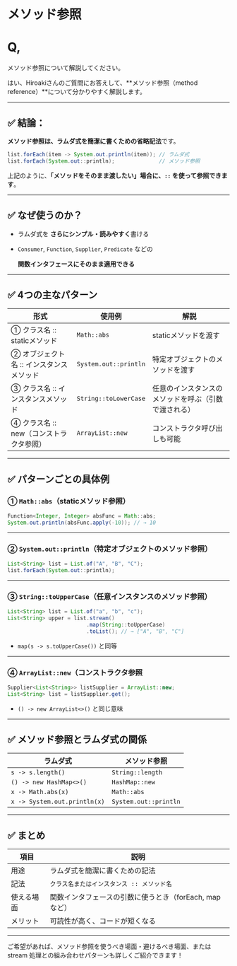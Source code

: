 # メソッド参照

# Q,

メソッド参照について解説してください。

はい、Hiroakiさんのご質問にお答えして、**メソッド参照（method reference）**について分かりやすく解説します。

---

## ✅ 結論：

**メソッド参照は、ラムダ式を簡潔に書くための省略記法**です。

```java
list.forEach(item -> System.out.println(item)); // ラムダ式
list.forEach(System.out::println);              // メソッド参照
```

上記のように、**「メソッドをそのまま渡したい」場合に、`::` を使って参照できます**。

---

## ✅ なぜ使うのか？

- ラムダ式を **さらにシンプル・読みやすく**書ける
- `Consumer`, `Function`, `Supplier`, `Predicate` などの
    
    **関数インタフェースにそのまま適用できる**
    

---

## ✅ 4つの主なパターン

| 形式 | 使用例 | 解説 |
| --- | --- | --- |
| ① クラス名 :: staticメソッド | `Math::abs` | staticメソッドを渡す |
| ② オブジェクト名 :: インスタンスメソッド | `System.out::println` | 特定オブジェクトのメソッドを渡す |
| ③ クラス名 :: インスタンスメソッド | `String::toLowerCase` | 任意のインスタンスのメソッドを呼ぶ（引数で渡される） |
| ④ クラス名 :: new（コンストラクタ参照） | `ArrayList::new` | コンストラクタ呼び出しも可能 |

---

## ✅ パターンごとの具体例

### ① `Math::abs`（staticメソッド参照）

```java
Function<Integer, Integer> absFunc = Math::abs;
System.out.println(absFunc.apply(-10)); // → 10
```

---

### ② `System.out::println`（特定オブジェクトのメソッド参照）

```java
List<String> list = List.of("A", "B", "C");
list.forEach(System.out::println);
```

---

### ③ `String::toUpperCase`（任意インスタンスのメソッド参照）

```java
List<String> list = List.of("a", "b", "c");
List<String> upper = list.stream()
                         .map(String::toUpperCase)
                         .toList(); // → ["A", "B", "C"]
```

- `map(s -> s.toUpperCase())` と同等

---

### ④ `ArrayList::new`（コンストラクタ参照

```java
Supplier<List<String>> listSupplier = ArrayList::new;
List<String> list = listSupplier.get();
```

- `() -> new ArrayList<>()` と同じ意味

---

## ✅ メソッド参照とラムダ式の関係

| ラムダ式 | メソッド参照 |
| --- | --- |
| `s -> s.length()` | `String::length` |
| `() -> new HashMap<>()` | `HashMap::new` |
| `x -> Math.abs(x)` | `Math::abs` |
| `x -> System.out.println(x)` | `System.out::println` |

---

## ✅ まとめ

| 項目 | 説明 |
| --- | --- |
| 用途 | ラムダ式を簡潔に書くための記法 |
| 記法 | `クラス名またはインスタンス :: メソッド名` |
| 使える場面 | 関数インタフェースの引数に使うとき（forEach, map など） |
| メリット | 可読性が高く、コードが短くなる |

---

ご希望があれば、メソッド参照を使うべき場面・避けるべき場面、または stream 処理との組み合わせパターンも詳しくご紹介できます！